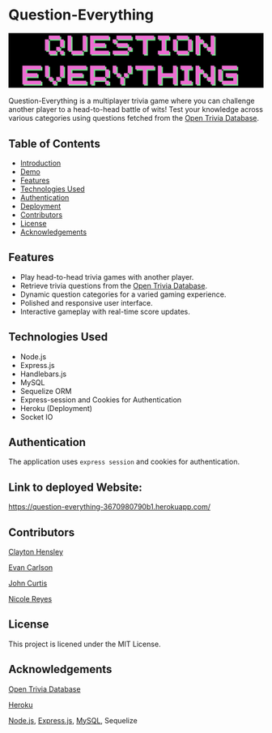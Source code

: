 # Question-Everything

![My Image](images/questioneverything.png)

Question-Everything is a multiplayer trivia game where you can challenge another player to a head-to-head battle of wits! Test your knowledge across various categories using questions fetched from the [Open Trivia Database](https://opentdb.com/api_config.php).

## Table of Contents

- [Introduction](#question-everything)
- [Demo](#demo)
- [Features](#features)
- [Technologies Used](#technologies-used)
- [Authentication](#authentication)
- [Deployment](#deployment)
- [Contributors](#contributing)
- [License](#license)
- [Acknowledgements](#acknowledgements)

## Features

- Play head-to-head trivia games with another player.
- Retrieve trivia questions from the [Open Trivia Database](https://opentdb.com/).
- Dynamic question categories for a varied gaming experience.
- Polished and responsive user interface.
- Interactive gameplay with real-time score updates.

## Technologies Used

- Node.js
- Express.js
- Handlebars.js
- MySQL
- Sequelize ORM
- Express-session and Cookies for Authentication
- Heroku (Deployment)
- Socket IO


## Authentication

The application uses `express session` and cookies for authentication.

## Link to deployed Website:
https://question-everything-3670980790b1.herokuapp.com/

## Contributors

[Clayton Hensley](https://github.com/chensley8)

[Evan Carlson](https://github.com/EvanRC)

[John Curtis](https://github.com/t4-k1)

[Nicole Reyes](https://github.com/nicolemneary)

## License

This project is licened under the MIT License.

## Acknowledgements

[Open Trivia Database](https://opentdb.com/)

[Heroku](https://www.heroku.com/)

[Node.js](https://nodejs.org/en), [Express.js](https://expressjs.com/), [MySQL](https://www.mysql.com/), Sequelize
